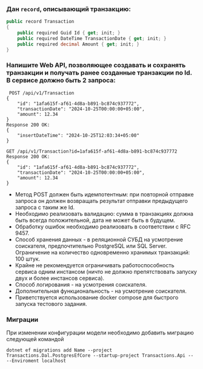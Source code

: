 ### Дан `record`, описывающий транзакцию:

```csharp
public record Transaction 
{ 
    public required Guid Id { get; init; } 
    public required DateTime TransactionDate { get; init; } 
    public required decimal Amount { get; init; } 
}
```

### Напишите Web API, позволяющее создавать и сохранять транзакции и получать ранее созданные транзакции по Id. В сервисе должно быть 2 запроса:

```
 POST /api/v1/Transaction 
{ 
    "id": "1afa615f-af61-4d8a-b891-bc874c937772", 
    "transactionDate": "2024-10-25T00:00:00+05:00", 
    "amount": 12.34 
} 
Response 200 OK: 
{ 
    "insertDateTime": "2024-10-25T12:03:34+05:00" 
}
```

```
GET /api/v1/Transaction?id=1afa615f-af61-4d8a-b891-bc874c937772 
Response 200 OK: 
{ 
    "id": "1afa615f-af61-4d8a-b891-bc874c937772", 
    "transactionDate": "2024-10-25T00:00:00+05:00", 
    "amount": 12.34 
}
```


- Метод POST должен быть идемпотентным: при повторной отправке запроса он должен возвращать результат отправки предыдущего запроса с таким же Id.
- Необходимо реализовать валидацию: сумма в транзакциях должна быть всегда положительной, дата не может быть в будущем.
- Обработку ошибок необходимо реализовать в соответствии с RFC 9457.
- Способ хранения данных - в реляционной СУБД на усмотрение соискателя, предпочтительно PostgreSQL или SQL Server. Ограничение на количество одновременно хранимых транзакций: 100 штук.
- Крайне не рекомендуется ограничивать работоспособность сервиса одним инстансом (ничто не должно препятствовать запуску двух и более инстансов сервиса).
- Способ логирования - на усмотрения соискателя.
- Дополнительная функциональность - на усмотрение соискателя.
- Приветствуется использование docker compose для быстрого запуска тестового задания.

### Миграции

При изменении конфигурации модели необходимо добавить миграцию следующей командой

```shell
dotnet ef migrations add Name --project Transactions.Dal.PostgresEfCore --startup-project Transactions.Api -- --Enviroment localhost
```